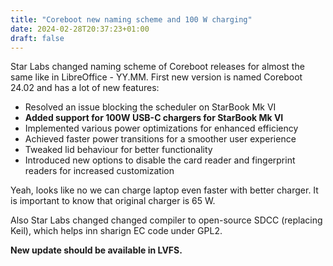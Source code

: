 ```yaml
---
title: "Coreboot new naming scheme and 100 W charging"
date: 2024-02-28T20:37:23+01:00
draft: false
---
```


Star Labs changed naming scheme of Coreboot releases for almost the same like in LibreOffice - YY.MM. First new version is named Coreboot 24.02 and has a lot of new features:

- Resolved an issue blocking the scheduler on StarBook Mk VI
- **Added support for 100W USB-C chargers for StarBook Mk VI**
- Implemented various power optimizations for enhanced efficiency
- Achieved faster power transitions for a smoother user experience
- Tweaked lid behaviour for better functionality
- Introduced new options to disable the card reader and fingerprint readers for increased customization

Yeah, looks like no we can charge laptop even faster with better charger. It is important to know that original charger is 65 W. 

Also Star Labs changed changed compiler to open-source SDCC (replacing Keil), which helps inn sharign EC code under GPL2. 

**New update should be available in LVFS.**